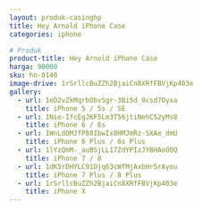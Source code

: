 ```yaml
---
layout: produk-casinghp
title: Hey Arnold iPhone Case
categories: iphone

# Produk
product-title: Hey Arnold iPhone Case
harga: 90000
sku: hn-0140
image-drive: 1rSrllcBuZZh2BjaiCn8XRfFBVjKp403e
gallery:
  - url: 1eD2vZkMqrbObvSgr-3Bi5d_9csd7Oyxa
    title: iPhone 5 / 5s / SE
  - url: 1Nie-IfcEgJKF5Lm3T56jtiNehC52yMs8
    title: iPhone 6 / 6s
  - url: 1WnLdOMJfP88IbwIx8HMJmRz-SXAe_dmU
    title: iPhone 6 Plus / 6s Plus
  - url: 1lYzQmM-_auBSjLL17ZdYPIzJYBHAoOOQ
    title: iPhone 7 / 8
  - url: 1dK5rDHYLC91Djq63cWfMjAxbHr5rAyou
    title: iPhone 7 Plus / 8 Plus
  - url: 1rSrllcBuZZh2BjaiCn8XRfFBVjKp403e
    title: iPhone X
---
```


